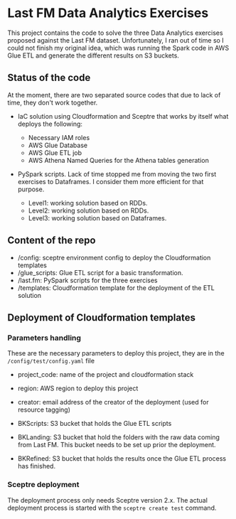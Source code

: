 # Last FM Data Analytics Exercises

This project contains the code to solve the three Data Analytics exercises proposed against the Last FM dataset.
Unfortunately, I ran out of time so I could not finish my original idea, which was running the Spark code in AWS Glue ETL and generate the different results on S3 buckets.

## Status of the code

At the moment, there are two separated source codes that due to lack of time, they don't work together.

* IaC solution using Cloudformation and Sceptre that works by itself what deploys the following:
  * Necessary IAM roles
  * AWS Glue Database
  * AWS Glue ETL job
  * AWS Athena Named Queries for the Athena tables generation

* PySpark scripts. Lack of time stopped me from moving the two first exercises to Dataframes. I consider them more efficient for that purpose.
  * Level1: working solution based on RDDs.
  * Level2: working solution based on RDDs.
  * Level3: working solution based on Dataframes.

## Content of the repo

* /config: sceptre environment config to deploy the Cloudformation templates
* /glue_scripts: Glue ETL script for a basic transformation.
* /last.fm: PySpark scripts for the three exercises
* /templates: Cloudformation template for the deployment of the ETL solution

## Deployment of Cloudformation templates

### Parameters handling

These are the necessary parameters to deploy this project, they are in the `/config/test/config.yaml` file

* project_code: name of the project and cloudformation stack
* region: AWS region to deploy this project
* creator: email address of the creator of the deployment (used for resource tagging)

* BKScripts: S3 bucket that holds the Glue ETL scripts
* BKLanding: S3 bucket that hold the folders with the raw data coming from Last FM. This bucket needs to be set up prior the deployment.
* BKRefined: S3 bucket that holds the results once the Glue ETL process has finished.

### Sceptre deployment

The deployment process only needs Sceptre version 2.x. The actual deployment process is started with the `sceptre create test` command.